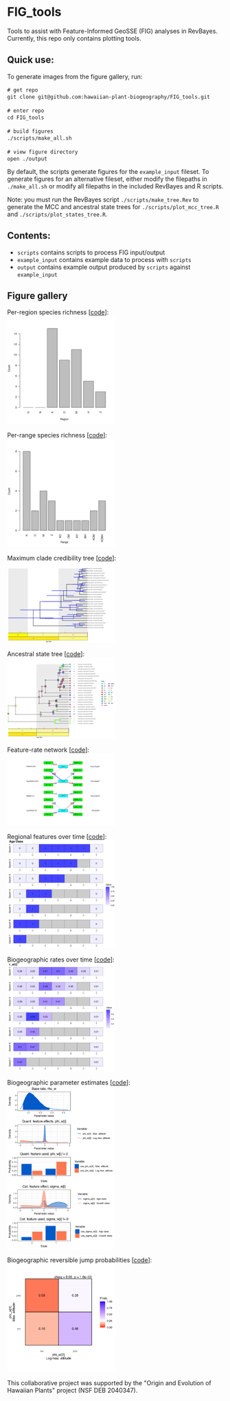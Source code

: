 # FIG_tools

Tools to assist with Feature-Informed GeoSSE (FIG) analyses in RevBayes. Currently, this repo only contains plotting tools.

## Quick use:

To generate images from the figure gallery, run:

```
# get repo
git clone git@github.com:hawaiian-plant-biogeography/FIG_tools.git

# enter repo
cd FIG_tools

# build figures
./scripts/make_all.sh

# view figure directory
open ./output
```

By default, the scripts generate figures for the `example_input` fileset. To generate figures for an alternative fileset, either modify the filepaths in `./make_all.sh` or modify all filepaths in the included RevBayes and R scripts.

Note: you must run the RevBayes script `./scripts/make_tree.Rev` to generate the MCC and ancestral state trees for `./scripts/plot_mcc_tree.R` and `./scripts/plot_states_tree.R`.

## Contents:
- `scripts` contains scripts to process FIG input/output
- `example_input` contains example data to process with `scripts`
- `output` contains example output produced by `scripts` against `example_input`

## Figure gallery

Per-region species richness [[code](https://github.com/hawaiian-plant-biogeography/FIG_tools/blob/main/scripts/plot_range_counts.R)]:<br>
<img src="assets/plot_region_histogram.png" width="50%"/>

Per-range species richness [[code](https://github.com/hawaiian-plant-biogeography/FIG_tools/blob/main/scripts/plot_range_counts.R)]:<br>
<img src="assets/plot_range_histogram.png" width="50%"/>

Maximum clade credibility tree [[code](https://github.com/hawaiian-plant-biogeography/FIG_tools/blob/main/scripts/plot_mcc_tree.R)]:<br>
<img src="assets/plot_mcc_tree.png" width="50%"/>

Ancestral state tree [[code](https://github.com/hawaiian-plant-biogeography/FIG_tools/blob/main/scripts/plot_states_tree.R)]:<br>
<img src="assets/plot_states_prob.png" width="50%"/>

Feature-rate network [[code](https://github.com/hawaiian-plant-biogeography/FIG_tools/blob/main/scripts/plot_feature_rate_network.R)]:<br>
<img src="assets/plot_feature_rate_network.png" width="50%"/>

Regional features over time [[code](https://github.com/hawaiian-plant-biogeography/FIG_tools/blob/main/scripts/plot_features_vs_time_grid.R)]:<br>
<img src="assets/plot_features_vs_time.feat_cw1.png" width="50%"/>

Biogeographic rates over time [[code](https://github.com/hawaiian-plant-biogeography/FIG_tools/blob/main/scripts/plot_rates_vs_time_grid.R)]:<br>
<img src="assets/plot_rate_vs_time.process_w.png" width="50%"/>

Biogeographic parameter estimates [[code](https://github.com/hawaiian-plant-biogeography/FIG_tools/blob/main/scripts/plot_model_posterior.R)]:<br>
<img src="assets/plot_param.process_w.png" width="50%"/>

Biogeographic reversible jump probabilities [[code](https://github.com/hawaiian-plant-biogeography/FIG_tools/blob/main/scripts/plot_rj_effects.R)]:<br>
<img src="assets/plot_param_rj.process_w-0.png" width="50%"/>

This collaborative project was supported by the "Origin and Evolution of Hawaiian Plants" project (NSF DEB 2040347).
